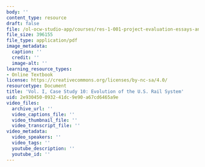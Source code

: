 ```yaml
---
body: ''
content_type: resource
draft: false
file: /ol-ocw-studio-app/courses/res-1-001-project-evaluation-essays-and-case-studies-fall-2023/mitres_1_001_f23_vol1_case10.pdf
file_size: 396155
file_type: application/pdf
image_metadata:
  caption: ''
  credit: ''
  image-alt: ''
learning_resource_types:
- Online Textbook
license: https://creativecommons.org/licenses/by-nc-sa/4.0/
resourcetype: Document
title: 'Vol. I, Case Study 10: Evolution of the U.S. Rail System'
uid: 2e930450-0932-41dc-9e90-a67cd6465a9e
video_files:
  archive_url: ''
  video_captions_file: ''
  video_thumbnail_file: ''
  video_transcript_file: ''
video_metadata:
  video_speakers: ''
  video_tags: ''
  youtube_description: ''
  youtube_id: ''
---
```

